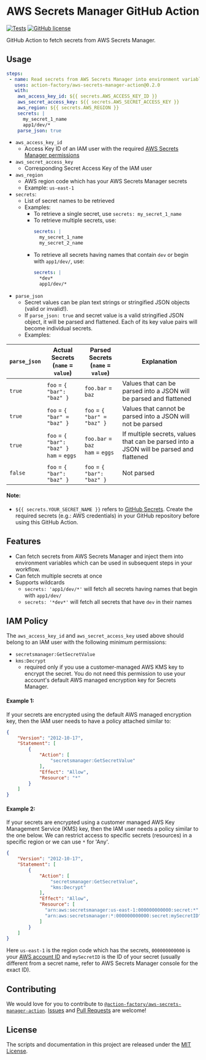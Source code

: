 # AWS Secrets Manager GitHub Action
[![Tests](https://github.com/action-factory/aws-secrets-manager-action/workflows/Tests/badge.svg?branch=master)](https://github.com/action-factory/aws-secrets-manager-action/actions?query=workflow%3A%22Tests%22)
[![GitHub license](https://img.shields.io/badge/license-MIT-blue.svg)](https://github.com/action-factory/aws-secrets-manager-action/blob/master/LICENSE)

GitHub Action to fetch secrets from AWS Secrets Manager. 

## Usage
```yaml
steps:
 - name: Read secrets from AWS Secrets Manager into environment variables
   uses: action-factory/aws-secrets-manager-action@0.2.0
   with:
    aws_access_key_id: ${{ secrets.AWS_ACCESS_KEY_ID }}
    aws_secret_access_key: ${{ secrets.AWS_SECRET_ACCESS_KEY }}
    aws_region: ${{ secrets.AWS_REGION }}
    secrets: |
      my_secret_1_name
      app1/dev/*
    parse_json: true
```
- `aws_access_key_id`
  - Access Key ID of an IAM user with the required [AWS Secrets Manager permissions](#iam-policy)
- `aws_secret_access_key`
  - Corresponding Secret Access Key of the IAM user
- `aws_region`
  - AWS region code which has your AWS Secrets Manager secrets 
  - Example: `us-east-1`
- `secrets`: 
  - List of secret names to be retrieved
  - Examples:
    - To retrieve a single secret, use `secrets: my_secret_1_name`
    - To retrieve multiple secrets, use: 
      ```yaml
      secrets: |
        my_secret_1_name
        my_secret_2_name
      ```
    - To retrieve all secrets having names that contain `dev` or begin with `app1/dev/`, use:
      ```yaml
      secrets: |
        *dev*
        app1/dev/*
      ```
- `parse_json`
  - Secret values can be plan text strings or stringified JSON objects (valid or invalid!).
  - If `parse_json: true` and secret value is a valid stringified JSON object, it will be parsed and flattened. Each of its key value pairs will become individual secrets.
  - Examples: 

| `parse_json` | Actual Secrets<br>(`name` = `value`)         | Parsed Secrets<br>(`name` = `value`) | Explanation                                                                             |
|--------------|----------------------------------------------|--------------------------------------|-----------------------------------------------------------------------------------------|
| `true`       | `foo` = `{ "bar": "baz" }`                   | `foo.bar` = `baz`                    | Values that can be parsed into a JSON will be parsed and flattened                      |
| `true`       | `foo` = `{ "bar" = "baz" }`                  | `foo` = `{ "bar" = "baz" }`          | Values that cannot be parsed into a JSON will not be parsed                             |
| `true`       | `foo` = `{ "bar": "baz" }`<br>`ham` = `eggs` | `foo.bar` = `baz` <br>`ham` = `eggs` | If multiple secrets, values that can be parsed into a JSON will be parsed and flattened |
| `false`      | `foo` = `{ "bar": "baz" }`                   | `foo` = `{ "bar": "baz" }`           | Not parsed                                                                              |

#### Note:
- `${{ secrets.YOUR_SECRET_NAME }}` refers to [GitHub Secrets](https://help.github.com/en/actions/configuring-and-managing-workflows/creating-and-storing-encrypted-secrets). Create the required secrets (e.g.: AWS credentials) in your GitHub repository before using this GitHub Action.

## Features
- Can fetch secrets from AWS Secrets Manager and inject them into environment variables which can be used in subsequent steps in your workflow. 
- Can fetch multiple secrets at once
- Supports wildcards
  - `secrets: 'app1/dev/*'` will fetch all secrets having names that begin with `app1/dev/`
  - `secrets: '*dev*'` will fetch all secrets that have `dev` in their names

## IAM Policy
The `aws_access_key_id` and `aws_secret_access_key` used above should belong to an IAM user with the following minimum permissions:
- `secretsmanager:GetSecretValue`
- `kms:Decrypt`
  - required only if you use a customer-managed AWS KMS key to encrypt the secret. You do not need this permission to use your account's default AWS managed encryption key for Secrets Manager.

#### Example 1:
 If your secrets are encrypted using the default AWS managed encryption key, then the IAM user needs to have a policy attached similar to:
```json
{
    "Version": "2012-10-17",
    "Statement": [
        {
            "Action": [
                "secretsmanager:GetSecretValue"
            ],
            "Effect": "Allow",
            "Resource": "*"
        }
    ]
}
```

#### Example 2:
 If your secrets are encrypted using a customer managed AWS Key Management Service (KMS) key, then the IAM user needs a policy similar to the one below. We can restrict access to specific secrets (resources) in a specific region or we can use `*` for 'Any'.
```json
{
    "Version": "2012-10-17",
    "Statement": [
        {
            "Action": [
                "secretsmanager:GetSecretValue",
                "kms:Decrypt"
            ],
            "Effect": "Allow",
            "Resource": [
              "arn:aws:secretsmanager:us-east-1:000000000000:secret:*",
              "arn:aws:secretsmanager:*:000000000000:secret:mySecretID"
            ]
        }
    ]
}
```
Here `us-east-1` is the region code which has the secrets, `000000000000` is your [AWS account ID](https://console.aws.amazon.com/billing/home?#/account) and `mySecretID` is the ID of your secret (usually different from a secret name, refer to AWS Secrets Manager console for the exact ID).

## Contributing
We would love for you to contribute to [`@action-factory/aws-secrets-manager-action`](https://github.com/action-factory/aws-secrets-manager-action). [Issues](https://github.com/action-factory/aws-secrets-manager-action/issues) and [Pull Requests](https://github.com/action-factory/aws-secrets-manager-action/pulls) are welcome!

## License
The scripts and documentation in this project are released under the [MIT License](https://github.com/action-factory/aws-secrets-manager-action/blob/master/LICENSE).